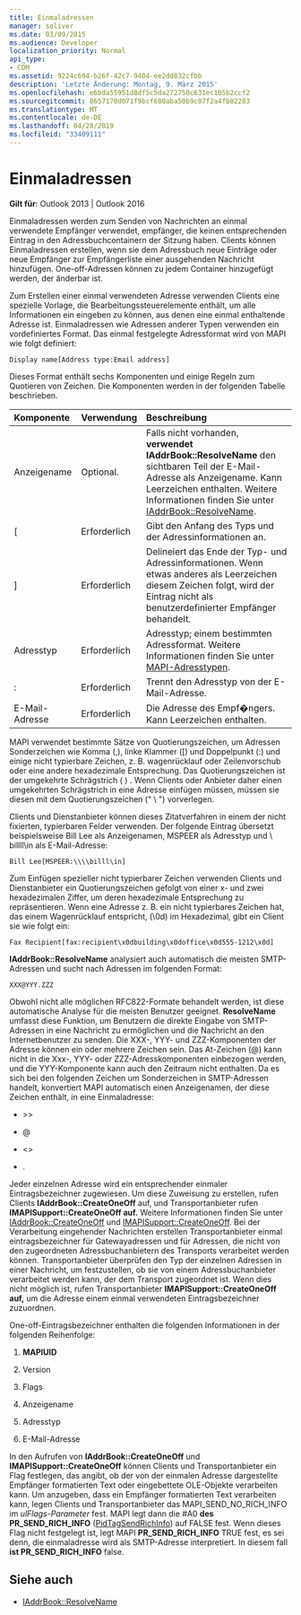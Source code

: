 ```yaml
---
title: Einmaladressen
manager: soliver
ms.date: 03/09/2015
ms.audience: Developer
localization_priority: Normal
api_type:
- COM
ms.assetid: 9224c694-b26f-42c7-9404-ee2dd832cfbb
description: 'Letzte Änderung: Montag, 9. März 2015'
ms.openlocfilehash: e6bda55951d8df5c5da272750c631ec105b2ccf2
ms.sourcegitcommit: 8657170d071f9bcf680aba50b9c07f2a4fb82283
ms.translationtype: MT
ms.contentlocale: de-DE
ms.lasthandoff: 04/28/2019
ms.locfileid: "33409111"
---
```

# <a name="one-off-addresses"></a>Einmaladressen

**Gilt für**: Outlook 2013 | Outlook 2016 
  
Einmaladressen werden zum Senden von Nachrichten an einmal verwendete Empfänger verwendet, empfänger, die keinen entsprechenden Eintrag in den Adressbuchcontainern der Sitzung haben. Clients können Einmaladressen erstellen, wenn sie dem Adressbuch neue Einträge oder neue Empfänger zur Empfängerliste einer ausgehenden Nachricht hinzufügen. One-off-Adressen können zu jedem Container hinzugefügt werden, der änderbar ist.
  
Zum Erstellen einer einmal verwendeten Adresse verwenden Clients eine spezielle Vorlage, die Bearbeitungssteuerelemente enthält, um alle Informationen ein eingeben zu können, aus denen eine einmal enthaltende Adresse ist. Einmaladressen wie Adressen anderer Typen verwenden ein vordefiniertes Format. Das einmal festgelegte Adressformat wird von MAPI wie folgt definiert:
  
`Display name[Address type:Email address]`
  
Dieses Format enthält sechs Komponenten und einige Regeln zum Quotieren von Zeichen. Die Komponenten werden in der folgenden Tabelle beschrieben.
  
|**Komponente**|**Verwendung**|**Beschreibung**|
|:-----|:-----|:-----|
|Anzeigename  <br/> |Optional.  <br/> |Falls nicht vorhanden, **verwendet IAddrBook::ResolveName** den sichtbaren Teil der E-Mail-Adresse als Anzeigename. Kann Leerzeichen enthalten. Weitere Informationen finden Sie unter [IAddrBook::ResolveName](iaddrbook-resolvename.md).  <br/> |
|[  <br/> |Erforderlich  <br/> |Gibt den Anfang des Typs und der Adressinformationen an.  <br/> |
|]  <br/> |Erforderlich  <br/> |Delineiert das Ende der Typ- und Adressinformationen. Wenn etwas anderes als Leerzeichen diesem Zeichen folgt, wird der Eintrag nicht als benutzerdefinierter Empfänger behandelt.  <br/> |
|Adresstyp  <br/> |Erforderlich  <br/> |Adresstyp; einem bestimmten Adressformat. Weitere Informationen finden Sie unter [MAPI-Adresstypen](mapi-address-types.md).  <br/> |
|:  <br/> |Erforderlich  <br/> |Trennt den Adresstyp von der E-Mail-Adresse.  <br/> |
|E-Mail-Adresse  <br/> |Erforderlich  <br/> |Die Adresse des Empf�ngers. Kann Leerzeichen enthalten.  <br/> |
   
MAPI verwendet bestimmte Sätze von Quotierungszeichen, um Adressen Sonderzeichen wie Komma (,), linke Klammer ([) und Doppelpunkt (:) und einige nicht typierbare Zeichen, z. B. wagenrücklauf oder Zeilenvorschub oder eine andere hexadezimale Entsprechung. Das Quotierungszeichen ist der umgekehrte Schrägstrich ( \) . Wenn Clients oder Anbieter daher einen umgekehrten Schrägstrich in eine Adresse einfügen müssen, müssen sie diesen mit dem Quotierungszeichen (" \\ ") vorverlegen.
  
Clients und Dienstanbieter können dieses Zitatverfahren in einem der nicht fixierten, typierbaren Felder verwenden. Der folgende Eintrag übersetzt beispielsweise Bill Lee als Anzeigenamen, MSPEER als Adresstyp und \\ billll\in als E-Mail-Adresse:
  
`Bill Lee[MSPEER:\\\\billl\in]`

Zum Einfügen spezieller nicht typierbarer Zeichen verwenden Clients und Dienstanbieter ein Quotierungszeichen gefolgt von einer x- und zwei hexadezimalen Ziffer, um deren hexadezimale Entsprechung zu repräsentieren. Wenn eine Adresse z. B. ein nicht typierbares Zeichen hat, das einem Wagenrücklauf entspricht, (\0d) im Hexadezimal, gibt ein Client sie wie folgt ein:
  
`Fax Recipient[fax:recipient\x0dbuilding\x0doffice\x0d555-1212\x0d]`

**IAddrBook::ResolveName** analysiert auch automatisch die meisten SMTP-Adressen und sucht nach Adressen im folgenden Format: 
  
`XXX@YYY.ZZZ`

Obwohl nicht alle möglichen RFC822-Formate behandelt werden, ist diese automatische Analyse für die meisten Benutzer geeignet. **ResolveName** umfasst diese Funktion, um Benutzern die direkte Eingabe von SMTP-Adressen in eine Nachricht zu ermöglichen und die Nachricht an den Internetbenutzer zu senden. Die XXX-, YYY- und ZZZ-Komponenten der Adresse können ein oder mehrere Zeichen sein. Das At-Zeichen (@) kann nicht in die Xxx-, YYY- oder ZZZ-Adresskomponenten einbezogen werden, und die YYY-Komponente kann auch den Zeitraum nicht enthalten. Da es sich bei den folgenden Zeichen um Sonderzeichen in SMTP-Adressen handelt, konvertiert MAPI automatisch einen Anzeigenamen, der diese Zeichen enthält, in eine Einmaladresse: 
  
- \>\>
    
- @
    
- \<\>
    
- .
    
Jeder einzelnen Adresse wird ein entsprechender einmaler Eintragsbezeichner zugewiesen. Um diese Zuweisung zu erstellen, rufen Clients **IAddrBook::CreateOneOff** auf, und Transportanbieter rufen **IMAPISupport::CreateOneOff auf.** Weitere Informationen finden Sie unter [IAddrBook::CreateOneOff](iaddrbook-createoneoff.md) und [IMAPISupport::CreateOneOff](imapisupport-createoneoff.md). Bei der Verarbeitung eingehender Nachrichten erstellen Transportanbieter einmal eintragsbezeichner für Gatewayadressen und für Adressen, die nicht von den zugeordneten Adressbuchanbietern des Transports verarbeitet werden können. Transportanbieter überprüfen den Typ der einzelnen Adressen in einer Nachricht, um festzustellen, ob sie von einem Adressbuchanbieter verarbeitet werden kann, der dem Transport zugeordnet ist. Wenn dies nicht möglich ist, rufen Transportanbieter **IMAPISupport::CreateOneOff auf,** um die Adresse einem einmal verwendeten Eintragsbezeichner zuzuordnen. 
  
One-off-Eintragsbezeichner enthalten die folgenden Informationen in der folgenden Reihenfolge:
  
1. **MAPIUID**
    
2. Version
    
3. Flags
    
4. Anzeigename
    
5. Adresstyp
    
6. E-Mail-Adresse
    
In den Aufrufen von **IAddrBook::CreateOneOff** und **IMAPISupport::CreateOneOff** können Clients und Transportanbieter ein Flag festlegen, das angibt, ob der von der einmalen Adresse dargestellte Empfänger formatierten Text oder eingebettete OLE-Objekte verarbeiten kann. Um anzugeben, dass ein Empfänger formatierten Text verarbeiten kann, legen Clients und Transportanbieter das MAPI_SEND_NO_RICH_INFO im  _ulFlags-Parameter_ fest. MAPI legt dann die #A0 **des PR_SEND_RICH_INFO** ([PidTagSendRichInfo](pidtagsendrichinfo-canonical-property.md)) auf FALSE fest. Wenn dieses Flag nicht festgelegt ist, legt MAPI **PR_SEND_RICH_INFO** TRUE fest, es sei denn, die einmaladresse wird als SMTP-Adresse interpretiert. In diesem fall **ist PR_SEND_RICH_INFO** false. 
  
## <a name="see-also"></a>Siehe auch

- [IAddrBook::ResolveName](iaddrbook-resolvename.md)

